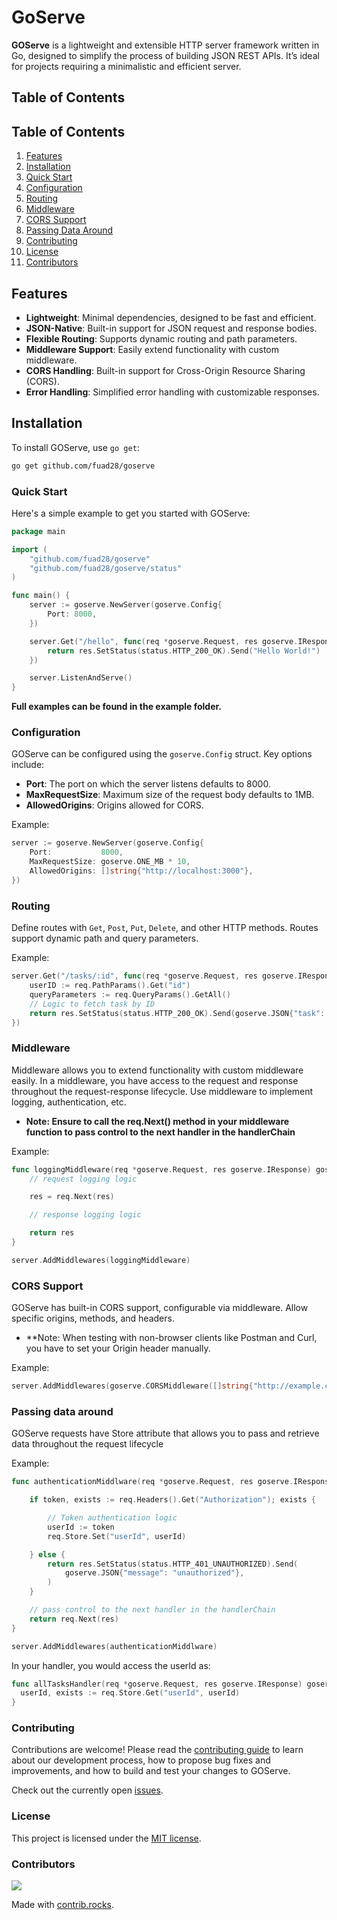 # GoServe

**GOServe** is a lightweight and extensible HTTP server framework written in Go, designed to simplify the process of building JSON REST APIs. It’s ideal for projects requiring a minimalistic and efficient server.

## Table of Contents

## Table of Contents

1. [Features](#features)
2. [Installation](#installation)
3. [Quick Start](#quick-start)
4. [Configuration](#configuration)
5. [Routing](#routing)
6. [Middleware](#middleware)
7. [CORS Support](#cors-support)
8. [Passing Data Around](#passing-data-around)
9. [Contributing](#contributing)
10. [License](#license)
11. [Contributors](#contributors)


## Features

- **Lightweight**: Minimal dependencies, designed to be fast and efficient.
- **JSON-Native**: Built-in support for JSON request and response bodies.
- **Flexible Routing**: Supports dynamic routing and path parameters.
- **Middleware Support**: Easily extend functionality with custom middleware.
- **CORS Handling**: Built-in support for Cross-Origin Resource Sharing (CORS).
- **Error Handling**: Simplified error handling with customizable responses.

## Installation

To install GOServe, use `go get`:

```bash
go get github.com/fuad28/goserve
```


### Quick Start
Here's a simple example to get you started with GOServe:

```go
package main

import (
    "github.com/fuad28/goserve"
    "github.com/fuad28/goserve/status"
)

func main() {
    server := goserve.NewServer(goserve.Config{
        Port: 8000,
    })

    server.Get("/hello", func(req *goserve.Request, res goserve.IResponse) goserve.IResponse {
        return res.SetStatus(status.HTTP_200_OK).Send("Hello World!")
    })

    server.ListenAndServe()
}
```
**Full examples can be found in the example folder.**

### Configuration
GOServe can be configured using the `goserve.Config` struct. Key options include:

- **Port**: The port on which the server listens defaults to 8000.
- **MaxRequestSize**: Maximum size of the request body defaults to 1MB.
- **AllowedOrigins**: Origins allowed for CORS.

Example:

```go
server := goserve.NewServer(goserve.Config{
    Port:           8000,
    MaxRequestSize: goserve.ONE_MB * 10,
    AllowedOrigins: []string{"http://localhost:3000"},
})
```


### Routing
Define routes with `Get`, `Post`, `Put`, `Delete`, and other HTTP methods. Routes support dynamic path and query parameters.

Example:

```go
server.Get("/tasks/:id", func(req *goserve.Request, res goserve.IResponse) goserve.IResponse {
    userID := req.PathParams().Get("id")
    queryParameters := req.QueryParams().GetAll()
    // Logic to fetch task by ID
    return res.SetStatus(status.HTTP_200_OK).Send(goserve.JSON{"task": task})
})
```


### Middleware
Middleware allows you to extend functionality with custom middleware easily. In a middleware, you have access to the request and response throughout the request-response lifecycle. Use middleware to implement logging, authentication, etc.
* **Note: Ensure to call the req.Next() method in your middleware function to pass control to the next handler in the handlerChain**

Example:

```go
func loggingMiddleware(req *goserve.Request, res goserve.IResponse) goserve.IResponse {
	// request logging logic

	res = req.Next(res)

	// response logging logic

	return res
}

server.AddMiddlewares(loggingMiddleware)
```


### CORS Support
GOServe has built-in CORS support, configurable via middleware. Allow specific origins, methods, and headers.
* **Note: When testing with non-browser clients like Postman and Curl, you have to set your Origin header manually.

Example:

```go
server.AddMiddlewares(goserve.CORSMiddleware([]string{"http://example.com"}))
```

### Passing data around
GOServe requests have Store attribute that allows you to pass and retrieve data throughout the request lifecycle

Example:

```go
func authenticationMiddlware(req *goserve.Request, res goserve.IResponse) goserve.IResponse {

	if token, exists := req.Headers().Get("Authorization"); exists {

		// Token authentication logic
		userId := token
		req.Store.Set("userId", userId)

	} else {
		return res.SetStatus(status.HTTP_401_UNAUTHORIZED).Send(
			goserve.JSON{"message": "unauthorized"},
		)
	}

	// pass control to the next handler in the handlerChain
	return req.Next(res)
}

server.AddMiddlewares(authenticationMiddlware)

```

In your handler, you would access the userId as:

```go
func allTasksHandler(req *goserve.Request, res goserve.IResponse) goserve.IResponse {
  userId, exists := req.Store.Get("userId", userId)
}
```


### Contributing
Contributions are welcome! Please read the [contributing guide](./contributing.md) to learn about our development process, how to propose bug fixes and improvements, and how to build and test your changes to GOServe.

Check out the currently open [issues](https://github.com/fuad28/goserve/issues).

### License
This project is licensed under the [MIT license](./LICENSE.md).

### Contributors
<a href="https://github.com/fuad28/goserve/graphs/contributors">
  <img src="https://contrib.rocks/image?repo=fuad28/goserve" />
</a>

Made with [contrib.rocks](https://contrib.rocks).


